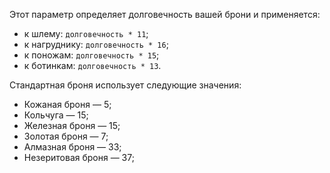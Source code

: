 Этот параметр определяет долговечность вашей брони и применяется:

* к шлему: `долговечность * 11`;
* к нагруднику: `долговечность * 16`;
* к поножам: `долговечность * 15`;
* к ботинкам: `долговечность * 13`.

Стандартная броня использует следующие значения:

* Кожаная броня — 5;
* Кольчуга — 15;
* Железная броня — 15;
* Золотая броня — 7;
* Алмазная броня — 33;
* Незеритовая броня — 37;
